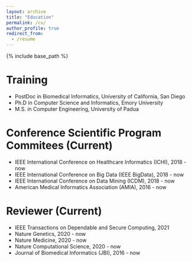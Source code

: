 ```yaml
---
layout: archive
title: "Education"
permalink: /cv/
author_profile: true
redirect_from:
  - /resume
---
```


{% include base_path %}

Training
======
* PostDoc in Biomedical Informatics, University of California, San Diego
* Ph.D in Computer Science and Informatics, Emory University
* M.S. in Computer Engineering, University of Padua

  
Conference Scientific Program Commitees (Current)
======
* IEEE International Conference on Healthcare Informatics (ICHI), 2018 - now
* IEEE International Conference on Big Data (IEEE BigData), 2018 - now
* IEEE International Conference on Data Mining (ICDM), 2018 - now
* American Medical Informatics Association (AMIA), 2016 - now

Reviewer (Current)
======
* IEEE Transactions on Dependable and Secure Computing, 2021
* Nature Genetics, 2020 - now
* Nature Medicine, 2020 - now
* Nature Computational Science, 2020 - now
* Journal of Biomedical Informatics (JBI), 2016 - now
